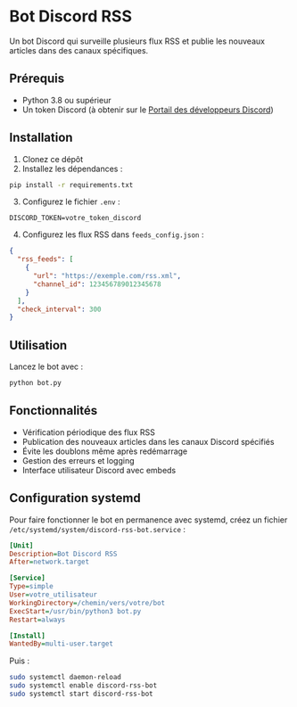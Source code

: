 # Bot Discord RSS

Un bot Discord qui surveille plusieurs flux RSS et publie les nouveaux articles dans des canaux spécifiques.

## Prérequis

- Python 3.8 ou supérieur
- Un token Discord (à obtenir sur le [Portail des développeurs Discord](https://discord.com/developers/applications))

## Installation

1. Clonez ce dépôt
2. Installez les dépendances :
```bash
pip install -r requirements.txt
```

3. Configurez le fichier `.env` :
```
DISCORD_TOKEN=votre_token_discord
```

4. Configurez les flux RSS dans `feeds_config.json` :
```json
{
  "rss_feeds": [
    {
      "url": "https://exemple.com/rss.xml",
      "channel_id": 123456789012345678
    }
  ],
  "check_interval": 300
}
```

## Utilisation

Lancez le bot avec :
```bash
python bot.py
```

## Fonctionnalités

- Vérification périodique des flux RSS
- Publication des nouveaux articles dans les canaux Discord spécifiés
- Évite les doublons même après redémarrage
- Gestion des erreurs et logging
- Interface utilisateur Discord avec embeds

## Configuration systemd

Pour faire fonctionner le bot en permanence avec systemd, créez un fichier `/etc/systemd/system/discord-rss-bot.service` :

```ini
[Unit]
Description=Bot Discord RSS
After=network.target

[Service]
Type=simple
User=votre_utilisateur
WorkingDirectory=/chemin/vers/votre/bot
ExecStart=/usr/bin/python3 bot.py
Restart=always

[Install]
WantedBy=multi-user.target
```

Puis :
```bash
sudo systemctl daemon-reload
sudo systemctl enable discord-rss-bot
sudo systemctl start discord-rss-bot
``` 